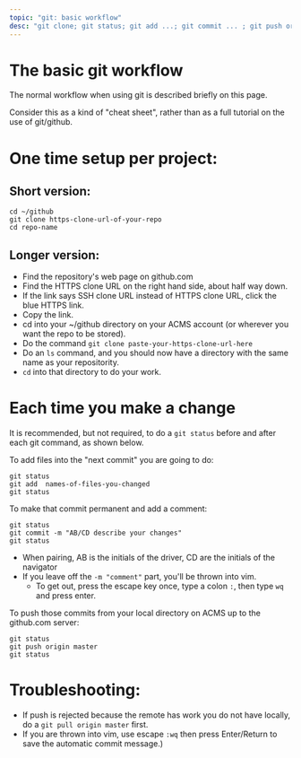 ```yaml
---
topic: "git: basic workflow"
desc: "git clone; git status; git add ...; git commit ... ; git push origin master "
---
```


# The basic git workflow

The normal workflow when using git is described briefly on this page.  

Consider this as a kind of "cheat sheet", rather than as a full tutorial on the use of git/github.

# One time setup per project:

## Short version: 

```
cd ~/github
git clone https-clone-url-of-your-repo
cd repo-name
```

## Longer version:

* Find the repository's web page on github.com
* Find the HTTPS clone URL on the right hand side, about half way down.
* If the link says SSH clone URL instead of HTTPS clone URL, click the blue HTTPS link.
* Copy the link.
* cd into your ~/github directory on your ACMS account (or wherever you want the repo to be stored).
* Do the command `git clone paste-your-https-clone-url-here`
* Do an `ls` command, and you should now have a directory with the same name as your repositority.  
* `cd` into that directory to do your work.

# Each time you make a change

It is recommended, but not required, to do a `git status` before and after each git command,
as shown below.    

To add files into the "next commit" you are going to do:

```
git status
git add  names-of-files-you-changed
git status
```

To make that commit permanent and add a comment:

```
git status
git commit -m "AB/CD describe your changes"
git status
```

* When pairing, AB is the initials of the driver, CD are the initials of the navigator
* If you leave off the `-m "comment"` part, you'll be thrown into vim.  
    * To get out, press the escape key once, type a colon `:`, then type `wq` and press enter.

To push those commits from your local directory on ACMS up to the github.com server:

```
git status
git push origin master
git status
```

# Troubleshooting:

* If push is rejected because the remote has work you do not have locally, do a `git pull origin master` first.
* If you are thrown into vim, use escape `:wq` then press Enter/Return  to save the automatic commit message.)

